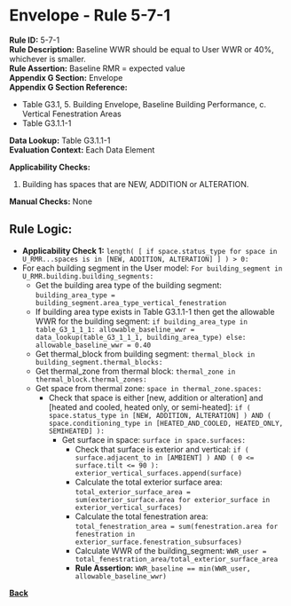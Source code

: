 # Envelope - Rule 5-7-1 
**Rule ID:** 5-7-1  
**Rule Description:** Baseline WWR should be equal to User WWR or 40%, whichever is smaller.  
**Rule Assertion:** Baseline RMR = expected value  
**Appendix G Section:** Envelope  
**Appendix G Section Reference:**
- Table G3.1, 5. Building Envelope, Baseline Building Performance, c. Vertical Fenestration Areas
- Table G3.1.1-1

**Data Lookup:** Table G3.1.1-1  
**Evaluation Context:**  Each Data Element  

**Applicability Checks:** 
1. Building has spaces that are NEW, ADDITION or ALTERATION.

**Manual Checks:** None  

## Rule Logic:
- **Applicability Check 1:** `length( [ if space.status_type for space in U_RMR...spaces is in [NEW, ADDITION, ALTERATION] ] ) > 0:`  
- For each building segment in the User model: `For building_segment in U_RMR.building.building_segments:`
    - Get the building area type of the building segment: `building_area_type = building_segment.area_type_vertical_fenestration`
    - If building area type exists in Table G3.1.1-1 then get the allowable WWR for the building segment: `if building_area_type in table_G3_1_1_1: allowable_baseline_wwr = data_lookup(table_G3_1_1_1, building_area_type) else: allowable_baseline_wwr = 0.40`
    - Get thermal_block from building segment: `thermal_block in building_segment.thermal_blocks:`
    - Get thermal_zone from thermal block: `thermal_zone in thermal_block.thermal_zones:`
    - Get space from thermal zone: `space in thermal_zone.spaces:`
        - Check that space is either [new, addition or alteration] and [heated and cooled, heated only, or semi-heated]: `if ( space.status_type in [NEW, ADDITION, ALTERATION] ) AND ( space.conditioning_type in [HEATED_AND_COOLED, HEATED_ONLY, SEMIHEATED] ):` 
            - Get surface in space: `surface in space.surfaces:`
                - Check that surface is exterior and vertical: `if ( surface.adjacent_to in [AMBIENT] ) AND ( 0 <= surface.tilt <= 90 ): exterior_vertical_surfaces.append(surface)`
                - Calculate the total exterior surface area: `total_exterior_surface_area = sum(exterior_surface.area for exterior_surface in exterior_vertical_surfaces)`
                - Calculate the total fenestration area: `total_fenestration_area = sum(fenestration.area for fenestration in exterior_surface.fenestration_subsurfaces)`
                - Calculate WWR of the building_segment: `WWR_user = total_fenestration_area/total_exterior_surface_area`
                - **Rule Assertion:** `WWR_baseline == min(WWR_user, allowable_baseline_wwr)`

**[Back](../_toc.md)**